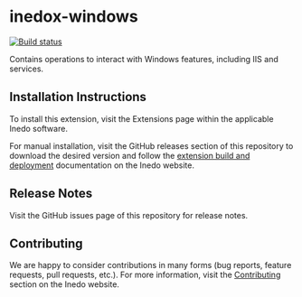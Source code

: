 # inedox-windows

[![Build status](https://buildmaster.inedo.com/api/ci-badges/image?API_Key=badges&$ApplicationId=1)](https://buildmaster.inedo.com/api/ci-badges/page?API_Key=badges&$ApplicationId=1)

Contains operations to interact with Windows features, including IIS and services.

## Installation Instructions

To install this extension, visit the Extensions page within the applicable Inedo software.

For manual installation, visit the GitHub releases section of this repository to download the desired version and follow the [extension build and deployment](https://inedo.com/support/documentation/various/inedo-sdk/creating#building-deploying) documentation on the Inedo website.

## Release Notes

Visit the GitHub issues page of this repository for release notes.

## Contributing

We are happy to consider contributions in many forms (bug reports, feature requests, pull requests, etc.). For more information, visit the [Contributing](https://inedo.com/open/contributing) section on the Inedo website.
